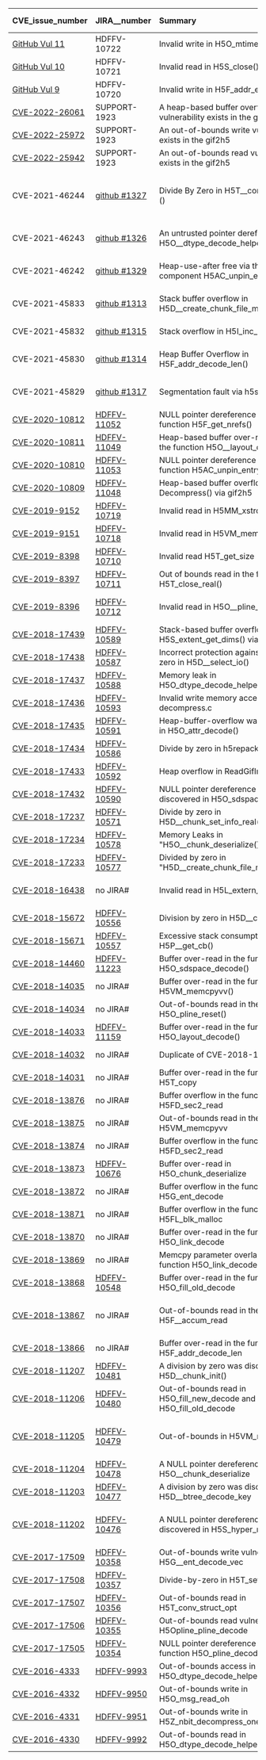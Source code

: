 | CVE_issue_number                                                           | JIRA__number  |                     Summary                                          | Affected version | 1.10.9 | 1.14.0 | CVE file      | Reproducing_command |
| :------------------------------------------------------------------------- | :----------- | :------------------------------------------------------------------- | :----------------| :----- | :----- | :--------------- | :------- |
| [GitHub Vul 11](https://github.com/magicSwordsMan/PAAFS/tree/master/vul11) | HDFFV-10722  | Invalid write in H5O_mtime_encode() | 1.10.4 | only failed | only failed | H5O_mtime_encode_invalid-write-memory-access | ./h5repack $file1 $file2 |
| [GitHub Vul 10](https://github.com/magicSwordsMan/PAAFS/tree/master/vul10) | HDFFV-10721  | Invalid read in H5S_close() | 1.10.4 | only failed | only failed | H5S_close_invalid-read-memory-access | ./h5repack $file1 $file2 |
| [GitHub Vul 9](https://github.com/magicSwordsMan/PAAFS/tree/master/vul9)   | HDFFV-10720  | Invalid write in H5F_addr_encode_len() | 1.10.4 | only failed | only failed | H5F_addr_encode_len_invalid-write-memory-access | ./h5repack $file1 $file2 |
| [CVE-2022-26061](https://nvd.nist.gov/vuln/detail/CVE-2022-26061)          | SUPPORT-1923 | A heap-based buffer overflow vulnerability exists in the gif2h5 | 1.10.4 | gif2h5 | gif2h5 | missing cve file | |
| [CVE-2022-25972](https://nvd.nist.gov/vuln/detail/CVE-2022-25972)          | SUPPORT-1923 | An out-of-bounds write vulnerability exists in the gif2h5 | 1.10.4 | gif2h5 | gif2h5 | missing cve file | |
| [CVE-2022-25942](https://nvd.nist.gov/vuln/detail/CVE-2022-25942)          | SUPPORT-1923 | An out-of-bounds read vulnerability exists in the gif2h5 | 1.10.4 | gif2h5 | gif2h5 | missing cve file | |
| CVE-2021-46244                                                             | [github #1327](https://github.com/HDFGroup/hdf5/issues/1327) | Divide By Zero in H5T__complete_copy () | 1.13.1-1 |Floating exception (core dumped)|failed with unable to open dataset | POC-GH1327 | |
| CVE-2021-46243                                                             | [github #1326](https://github.com/HDFGroup/hdf5/issues/1326) | An untrusted pointer dereference in H5O__dtype_decode_helper () | 1.13.1-1 |Segmentation fault (core dumped)| Dataset *ERROR* | POC-GH1326 | |
| CVE-2021-46242                                                             | [github #1329](https://github.com/HDFGroup/hdf5/issues/1329) | Heap-use-after free via the component H5AC_unpin_entry() | 1.13.1-1 |Segmentation fault (core dumped)| error: unable to open file | POC1-GH1329 | |
| CVE-2021-45833                                                             | [github #1313](https://github.com/HDFGroup/hdf5/issues/1313) | Stack buffer overflow in H5D__create_chunk_file_map_hyper() | 1.13.1-1 |error: unable to open file|error: unable to open file| POC3-GH1313 | |
| CVE-2021-45832                                                             | [github #1315](https://github.com/HDFGroup/hdf5/issues/1315) | Stack overflow in H5I_inc_ref() | 1.13.1-1 |OPEN|OPEN|wrong file provided, POC6-GH1315.md | |
| CVE-2021-45830                                                             | [github #1314](https://github.com/HDFGroup/hdf5/issues/1314) | Heap Buffer Overflow in H5F_addr_decode_len() | 1.13.1-1 |error: unable to open file|error: unable to open file| POC5-GH1314 | |
| CVE-2021-45829                                                             | [github #1317](https://github.com/HDFGroup/hdf5/issues/1317) | Segmentation fault via h5stat | 1.13.1-1 |error: unable to traverse|error: unable to traverse|POC8-GH1317| |
| [CVE-2020-10812](https://nvd.nist.gov/vuln/detail/CVE-2020-10812)          | [HDFFV-11052](https://jira.hdfgroup.org/browse/HDFFV-11052)  | NULL pointer dereference exists in the function H5F_get_nrefs() | 1.12.0 |Segfault|no SIGSEGV |h5_nrefs_POC||
| [CVE-2020-10811](https://nvd.nist.gov/vuln/detail/CVE-2020-10811)          | [HDFFV-11049](https://jira.hdfgroup.org/browse/HDFFV-11049)  | Heap-based buffer over-read exists in the function H5O__layout_decode() | 1.12.0 | fixed | fixed | h5dump_H5O__layout_decode_POC |./h5dump -r -d BAG_root/metadata |
| [CVE-2020-10810](https://nvd.nist.gov/vuln/detail/CVE-2020-10810)          | [HDFFV-11053](https://jira.hdfgroup.org/browse/HDFFV-11053)  | NULL pointer dereference exists in the function H5AC_unpin_entry()  | 1.13.0 |no SIGSEGV|no SIGSEGV| H5AC_unpin_entry_POC | ./h5clear -s -m |
| [CVE-2020-10809](https://nvd.nist.gov/vuln/detail/CVE-2020-10809)          | [HDFFV-11048](https://jira.hdfgroup.org/browse/HDFFV-11048)  | Heap-based buffer overflow exists in Decompress() via gif2h5 | 1.12.0 | gif2h5 | gif2h5 | gif2h5_Decompress_POC | gif2h5 |
| [CVE-2019-9152](https://github.com/magicSwordsMan/PAAFS/tree/master/vul8)  | [HDFFV-10719](https://jira.hdfgroup.org/browse/HDFFV-10719)  | Invalid read in H5MM_xstrdup() | 1.10.4 || OPEN | H5MM_xstrdup_invalid-read-memory-access |   |
| [CVE-2019-9151](https://github.com/magicSwordsMan/PAAFS/tree/master/vul7)  | [HDFFV-10718](https://jira.hdfgroup.org/browse/HDFFV-10718)  | Invalid read in H5VM_memcpyvv() | 1.10.4 | fixed | fixed | H5VM_memcpyvv_invalid-read-memory-access | h5repack file1 file2 |
| [CVE-2019-8398](https://nvd.nist.gov/vuln/detail/CVE-2019-8398)            | [HDFFV-10710](https://jira.hdfgroup.org/browse/HDFFV-10710)  | Invalid read H5T_get_size | missing ver | fixed | fixed | H5T_get_size_invalid-read-memory-access | h5repack file1 file2 |
| [CVE-2019-8397](https://nvd.nist.gov/vuln/detail/CVE-2019-8397)            | [HDFFV-10711](https://jira.hdfgroup.org/browse/HDFFV-10711)  | Out of bounds read in the function H5T_close_real()  | 1.10.4 | 0 errors | 0 errors | H5T_close_real_invalid-read-memory-access | h5repack file1 file2 |
| [CVE-2019-8396](https://nvd.nist.gov/vuln/detail/CVE-2019-8396)            | [HDFFV-10712](https://jira.hdfgroup.org/browse/HDFFV-10712)  | Invalid read in H5O__pline_decode | 1.10.4 | 16 errors from 8 contexts | 0 errors | H5O__pline_decode_invalid-read-memory-access |   |
| [CVE-2018-17439](https://nvd.nist.gov/vuln/detail/CVE-2018-17439)          | [HDFFV-10589](https://jira.hdfgroup.org/browse/HDFFV-10589)  | Stack-based buffer overflow in H5S_extent_get_dims() via h52gif | 1.10.3 | gif2h5 | gif2h5 | stackoverflow_H5S_extent_get_dims_H5S | gif2h5 |
| [CVE-2018-17438](https://nvd.nist.gov/vuln/detail/CVE-2018-17438)          | [HDFFV-10587](https://jira.hdfgroup.org/browse/HDFFV-10587)  | Incorrect protection against division by zero in H5D__select_io() | 1.8.20, 1.10.3 | gif2h5 |  1.12.0 | SIGFPE_H5D__select_io_H5Dselect |  gif2h5 |
| [CVE-2018-17437](https://nvd.nist.gov/vuln/detail/CVE-2018-17437)          | [HDFFV-10588](https://jira.hdfgroup.org/browse/HDFFV-10588)  | Memory leak in H5O_dtype_decode_helper | 1.10.3 | fixed 1.10.5 | check 1.14.0 | memleak_H5O_dtype_decode_helper_H5Odtype | h52gif |
| [CVE-2018-17436](https://nvd.nist.gov/vuln/detail/CVE-2018-17436)          | [HDFFV-10593](https://jira.hdfgroup.org/browse/HDFFV-10593)  | Invalid write memory access in decompress.c | 1.8.20, 1.10.3 | gif2h5 | gif2h5 | ReadCode_decompress_memoryAccess | gif2h5 |
| [CVE-2018-17435](https://nvd.nist.gov/vuln/detail/CVE-2018-17435)          | [HDFFV-10591](https://jira.hdfgroup.org/browse/HDFFV-10591)  | Heap-buffer-overflow was discovered in H5O_attr_decode() | 1.10.3 | fixed | fixed | Heap_Overflow_H5O_attr_decode | h52gif file image1.gif -i image |
| [CVE-2018-17434](https://nvd.nist.gov/vuln/detail/CVE-2018-17434)          | [HDFFV-10586](https://jira.hdfgroup.org/browse/HDFFV-10586)  | Divide by zero in h5repack_filters() | 1.10.3 | only fails | only fails | SIGFPE_apply_filters_h5repack_filters | h5repack -f GZIP=8 -l dset1:CHUNK=5x6 file|
| [CVE-2018-17433](https://nvd.nist.gov/vuln/detail/CVE-2018-17433)          | [HDFFV-10592](https://jira.hdfgroup.org/browse/HDFFV-10592)  | Heap overflow in ReadGifImageDesc() | 1.10.3 | gif2h5 | gif2h5 | HeapOverflow_ReadGifImageDesc | gif2h5 |
| [CVE-2018-17432](https://nvd.nist.gov/vuln/detail/CVE-2018-17432)          | [HDFFV-10590](https://jira.hdfgroup.org/browse/HDFFV-10590)  | NULL pointer dereference was discovered in H5O_sdspace_encode() | 1.10.3 | fixed | fixed | Null_Pointer_H5O_sdspace_encode | h5repack file1 file2 |
| [CVE-2018-17237](https://nvd.nist.gov/vuln/detail/CVE-2018-17237)          | [HDFFV-10571](https://jira.hdfgroup.org/browse/HDFFV-10571)  | Divide by zero in H5D__chunk_set_info_real()  | 1.10.3 | fixed | fixed | H5D__chunk_set_info_real_div_by_zero | h5dump |
| [CVE-2018-17234](https://nvd.nist.gov/vuln/detail/CVE-2018-17234)          | [HDFFV-10578](https://jira.hdfgroup.org/browse/HDFFV-10578)  | Memory Leaks in "H5O__chunk_deserialize()" | 1.10.3 | fixed | fixed | H5O__chunk_deserialize_memory_leak | h5dump |
| [CVE-2018-17233](https://nvd.nist.gov/vuln/detail/CVE-2018-17233)          | [HDFFV-10577](https://jira.hdfgroup.org/browse/HDFFV-10577)  | Divided by zero in "H5D__create_chunk_file_map_hyper()" | 1.10.3 | fixed | fixed | H5D__create_chunk_file_map_hyper_div_zero |   |
| [CVE-2018-16438](https://nvd.nist.gov/vuln/detail/CVE-2018-16438)          | no JIRA#  | Invalid read in H5L_extern_query | 1.8.20 | Segmentation fault (core dumped) | only failed | H5L_extern_query@H5Lexternal.c_498-10___out-of-bounds-read | h5dump |
| [CVE-2018-15672](https://nvd.nist.gov/vuln/detail/CVE-20)                  | [HDFFV-10556](https://jira.hdfgroup.org/browse/HDFFV-)  | Division by zero in H5D__chunk_init() | 1.10.2 | fixed | fixed | SIGPFE_Crash | h5dump |
| [CVE-2018-15671](https://github.com/SegfaultMasters/covering360/tree/master/HDF5#stack-overflow---stackoverflow_h5p__get_cb) | [HDFFV-10557](https://jira.hdfgroup.org/browse/HDFFV-10557) |Excessive stack consumption H5P__get_cb() | 1.10.2 | Infinite loop | Infinite loop | stackoverflow_H5P__get_cb | h5dump |
| [CVE-2018-14460](https://nvd.nist.gov/vuln/detail/CVE-2018-14460)          | [HDFFV-11223](https://jira.hdfgroup.org/browse/HDFFV-11223) | Buffer over-read in the function H5O_sdspace_decode() | 1.8.20 | fixed | fixed | H5O_sdspace_decode-heap-buffer-overflow | h5dump |
| [CVE-2018-14035](https://nvd.nist.gov/vuln/detail/CVE-2018-14035)          | no JIRA#     | Buffer over-read in the function H5VM_memcpyvv() | 1.8.20 | only failed | only failed | H5VM_memcpyvv-heap-buffer-overflow | h5dump |
| [CVE-2018-14034](https://nvd.nist.gov/vuln/detail/CVE-2018-14034)          | no JIRA#     | Out-of-bounds read in the function H5O_pline_reset() | 1.8.20 || missing fixed | missing cve file |   |
| [CVE-2018-14033](https://nvd.nist.gov/vuln/detail/CVE-2018-14033)          | [HDFFV-11159](https://jira.hdfgroup.org/browse/HDFFV-)  | Buffer over-read in the function H5O_layout_decode() | 1.8.20 || missing fixed | dev: PR#405 (with test) |   |
| [CVE-2018-14032](https://nvd.nist.gov/vuln/detail/CVE-2018-14032)          | no JIRA#     | Duplicate of CVE-2018-11206 | missing ver || missing fixed | missing cve file |   |
| [CVE-2018-14031](https://nvd.nist.gov/vuln/detail/CVE-2018-14031)          | no JIRA#     | Buffer over-read in the function H5T_copy | 1.8.20 || missing fixed | missing cve file |   |
| [CVE-2018-13876](https://nvd.nist.gov/vuln/detail/CVE-2018-13876)          | no JIRA#     | Buffer overflow in the function H5FD_sec2_read | 1.8.20 || missing fixed | Related to H5Dread |   |
| [CVE-2018-13875](https://nvd.nist.gov/vuln/detail/CVE-2018-13875)          | no JIRA#     | Out-of-bounds read in the function H5VM_memcpyvv | 1.8.20 || missing fixed | missing cve file |   |
| [CVE-2018-13874](https://nvd.nist.gov/vuln/detail/CVE-2018-13874)          | no JIRA#     | Buffer overflow in the function H5FD_sec2_read | 1.8.20 || missing fixed | Related to Hdmemset |   |
| [CVE-2018-13873](https://nvd.nist.gov/vuln/detail/CVE-2018-13873)          | [HDFFV-10676](https://jira.hdfgroup.org/browse/HDFFV-10676) |Buffer over-read in H5O_chunk_deserialize | 1.8.20 | only fails | only fails | H5O_chunk_deserialize-global-buffer-overflow | h5dump |
| [CVE-2018-13872](https://nvd.nist.gov/vuln/detail/CVE-2018-13872)          | no JIRA#     | Buffer overflow in the function H5G_ent_decode | 1.8.20 || missing fixed | missing cve file |   |
| [CVE-2018-13871](https://nvd.nist.gov/vuln/detail/CVE-2018-13871)          | no JIRA#     | Buffer overflow in the function H5FL_blk_malloc | 1.8.20 || missing fixed | missing cve file |   |
| [CVE-2018-13870](https://nvd.nist.gov/vuln/detail/CVE-2018-13870)          | no JIRA#     | Buffer over-read in the function H5O_link_decode | 1.8.20 || missing fixed | missing cve file |   |
| [CVE-2018-13869](https://nvd.nist.gov/vuln/detail/CVE-2018-13869)          | no JIRA#     | Memcpy parameter overlap in the function H5O_link_decode | 1.8.20 || missing fixed | missing cve file |   |
| [CVE-2018-13868](https://nvd.nist.gov/vuln/detail/CVE-2018-13868)          | [HDFFV-10548](https://jira.hdfgroup.org/browse/HDFFV-10548) | Buffer over-read in the function H5O_fill_old_decode | 1.8.20 | only fails | only fails | h5dump |
| [CVE-2018-13867](https://nvd.nist.gov/vuln/detail/CVE-2018-13867)          | no JIRA#     | Out-of-bounds read in the function H5F__accum_read | 1.8.20 | Segmentation fault (core dumped) | Assertion, Abort (core dumped) | H5F__accum_read-Out_Of_Bound_Read |   |
| [CVE-2018-13866](https://nvd.nist.gov/vuln/detail/CVE-2018-13866)          | no JIRA#     | Buffer over-read in the function H5F_addr_decode_len | 1.8.20 || missing fixed | missing cve file |   |
| [CVE-2018-11207](https://nvd.nist.gov/vuln/detail/CVE-2018-11207)          | [HDFFV-10481](https://jira.hdfgroup.org/browse/HDFFV-10481) | A division by zero was discovered in H5D__chunk_init() | 1.10.2 | fixed | fixed | DivByZero__H5D_chunk_POC | h5stat -A -T -G -D -S file |
| [CVE-2018-11206](https://nvd.nist.gov/vuln/detail/CVE-2018-11206)          | [HDFFV-10480](https://jira.hdfgroup.org/browse/HDFFV-10480) | Out-of-bounds read in H5O_fill_new_decode and H5O_fill_old_decode | 1.8.20 | fixed | fixed | H5O_fill\_[new/old]\_decode-heap-buffer-overflow | h5dump |
| [CVE-2018-11205](https://nvd.nist.gov/vuln/detail/CVE-2018-11205)          | [HDFFV-10479](https://jira.hdfgroup.org/browse/HDFFV-10479) | Out-of-bounds in H5VM_memcpyvv | 1.10.2 | Segmentation fault (core dumped) | Assertion, Abort (core dumped) | H5VM_memcpyvv-H5VM.c_1626-oob_read | h5dump |
| [CVE-2018-11204](https://nvd.nist.gov/vuln/detail/CVE-2018-11204)          | [HDFFV-10478](https://jira.hdfgroup.org/browse/HDFFV-10478) | A NULL pointer dereference in H5O__chunk_deserialize | 1.10.2 | fixed | fixed | H5O__chunk_deserialize-H5Ocache.c_1566-null_point_dereference | h5dump |
| [CVE-2018-11203](https://nvd.nist.gov/vuln/detail/CVE-2018-11203)          | [HDFFV-10477](https://jira.hdfgroup.org/browse/HDFFV-10477) | A division by zero was discovered in H5D__btree_decode_key | 1.10.2 | fixed | fixed | H5D__btree_decode_key-H5Dbtree.c_697-div_by_zero | h5dump |
| [CVE-2018-11202](https://nvd.nist.gov/vuln/detail/CVE-2018-11202)          | [HDFFV-10476](https://jira.hdfgroup.org/browse/HDFFV-10476) | A NULL pointer dereference was discovered in H5S_hyper_make_spans | 1.10.2 | Infinite loop | Assertion, Abort (core dumped) | H5S_hyper_make_spans-H5Shyper.c_6139-null_pointer_dereference | h5dump |
| [CVE-2017-17509](https://nvd.nist.gov/vuln/detail/CVE-2017-17509)          | [HDFFV-10358](https://jira.hdfgroup.org/browse/HDFFV-10358) | Out-of-bounds write vulnerability in H5G__ent_decode_vec | 1.10.1 | fixed | fixed | 5-hdf5-heap-overflow-H5G__ent_decode_vec | h5dump |
| [CVE-2017-17508](https://nvd.nist.gov/vuln/detail/CVE-2017-17508)          | [HDFFV-10357](https://jira.hdfgroup.org/browse/HDFFV-10357) | Divide-by-zero in H5T_set_loc | 1.10.1 | fixed | fixed | 1-hdf5-divbyzero-H5T_set_loc | h5dump |
| [CVE-2017-17507](https://nvd.nist.gov/vuln/detail/CVE-2017-17507)          | [HDFFV-10356](https://jira.hdfgroup.org/browse/HDFFV-10356) | Out-of-bounds read in H5T_conv_struct_opt | 1.10.1 | Dana: | Will not fix | 3-hdf5-outbound-read-H5T_conv_struct_opt |   |
| [CVE-2017-17506](https://nvd.nist.gov/vuln/detail/CVE-2017-17506)          | [HDFFV-10355](https://jira.hdfgroup.org/browse/HDFFV-10355) | Out-of-bounds read vulnerability in H5Opline_pline_decode | 1.10.1 | fixed | fixed | 4-hdf5-outbound-read-H5Opline_pline_decode | h5dump |
| [CVE-2017-17505](https://nvd.nist.gov/vuln/detail/CVE-2017-17505)          | [HDFFV-10354](https://jira.hdfgroup.org/browse/HDFFV-10354) | NULL pointer dereference in the function H5O_pline_decode | 1.10.1 | fixed | fixed | 2-hdf5-null-pointer-H5O_pline_reset.h5 | |
| [CVE-2016-4333](https://nvd.nist.gov/vuln/detail/CVE-2016-4333)            | [HDFFV-9993](https://jira.hdfgroup.org/browse/HDFFV-9993)   | Out-of-bounds access in H5O_dtype_decode_helper | 1.8.16 | fixed in | 1.8.18, 1.10.1 | missing cve file | still need test: [HDFFV-10008](https://jira.hdfgroup.org/browse/HDFFV-10008)  |
| [CVE-2016-4332](https://nvd.nist.gov/vuln/detail/CVE-2016-4332)            | [HDFFV-9950](https://jira.hdfgroup.org/browse/HDFFV-9950)   | Out-of-bounds write in H5O_msg_read_oh | 1.8.16 | fixed in | 1.8.18, 1.10.1 | missing cve file | still need test: [HDFFV-10008](https://jira.hdfgroup.org/browse/HDFFV-10008) |
| [CVE-2016-4331](https://nvd.nist.gov/vuln/detail/CVE-2016-4331)            | [HDFFV-9951](https://jira.hdfgroup.org/browse/HDFFV-9951)   | Out-of-bounds write in H5Z_nbit_decompress_one_atomic | 1.8.16 | fixed in | 1.8.18, 1.10.1 | missing cve file | still need test: [HDFFV-10008](https://jira.hdfgroup.org/browse/HDFFV-10008) |
| [CVE-2016-4330](https://nvd.nist.gov/vuln/detail/CVE-2016-4330)            | [HDFFV-9992](https://jira.hdfgroup.org/browse/HDFFV-9952)   | Out-of-bounds read in H5O_dtype_decode_helper | 1.8.16 | fixed in | 1.8.18, 1.10.1 | missing cve file | still need test: [HDFFV-10008](https://jira.hdfgroup.org/browse/HDFFV-10008) |

